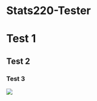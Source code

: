 # Stats220-Tester
# Test 1
## Test 2
### Test 3
![](https://media.giphy.com/media/xuXzcHMkuwvf2/giphy.gif)

